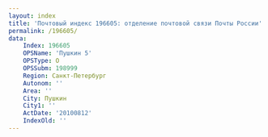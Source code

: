 ```yaml
---
layout: index
title: 'Почтовый индекс 196605: отделение почтовой связи Почты России'
permalink: /196605/
data:
    Index: 196605
    OPSName: 'Пушкин 5'
    OPSType: О
    OPSSubm: 198999
    Region: Санкт-Петербург
    Autonom: ''
    Area: ''
    City: Пушкин
    City1: ''
    ActDate: '20100812'
    IndexOld: ''
---
```

